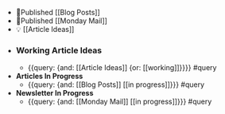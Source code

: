 - 📝Published [[Blog Posts]]  
- 💌Published [[Monday Mail]]
- 💡 [[Article Ideas]]
- ### Working Article Ideas
    - {{query: {and: [[Article Ideas]] {or: [[working]]}}}} #query
- **Articles In Progress**
    - {{query: {and: [[Blog Posts]] [[in progress]]}}} #query
- **Newsletter In Progress**
    - {{query: {and: [[Monday Mail]] [[in progress]]}}} #query
